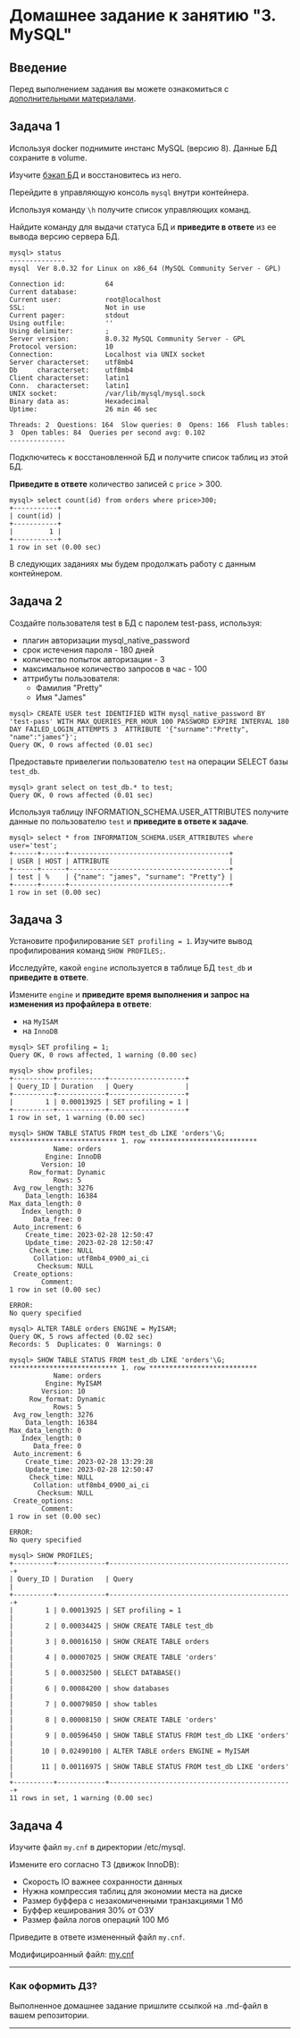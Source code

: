 # Домашнее задание к занятию "3. MySQL"

## Введение

Перед выполнением задания вы можете ознакомиться с   
[дополнительными материалами](https://github.com/netology-code/virt-homeworks/blob/virt-11/additional/README.md).

## Задача 1

Используя docker поднимите инстанс MySQL (версию 8). Данные БД сохраните в volume.

Изучите [бэкап БД](https://github.com/netology-code/virt-homeworks/tree/virt-11/06-db-03-mysql/test_data) и 
восстановитесь из него.

Перейдите в управляющую консоль `mysql` внутри контейнера.

Используя команду `\h` получите список управляющих команд.

Найдите команду для выдачи статуса БД и **приведите в ответе** из ее вывода версию сервера БД.

```shell
mysql> status
--------------
mysql  Ver 8.0.32 for Linux on x86_64 (MySQL Community Server - GPL)

Connection id:          64
Current database:
Current user:           root@localhost
SSL:                    Not in use
Current pager:          stdout
Using outfile:          ''
Using delimiter:        ;
Server version:         8.0.32 MySQL Community Server - GPL
Protocol version:       10
Connection:             Localhost via UNIX socket
Server characterset:    utf8mb4
Db     characterset:    utf8mb4
Client characterset:    latin1
Conn.  characterset:    latin1
UNIX socket:            /var/lib/mysql/mysql.sock
Binary data as:         Hexadecimal
Uptime:                 26 min 46 sec

Threads: 2  Questions: 164  Slow queries: 0  Opens: 166  Flush tables: 3  Open tables: 84  Queries per second avg: 0.102
--------------
```

Подключитесь к восстановленной БД и получите список таблиц из этой БД.

**Приведите в ответе** количество записей с `price` > 300.

```shell
mysql> select count(id) from orders where price>300;
+-----------+
| count(id) |
+-----------+
|         1 |
+-----------+
1 row in set (0.00 sec)
```
В следующих заданиях мы будем продолжать работу с данным контейнером.

## Задача 2

Создайте пользователя test в БД c паролем test-pass, используя:
- плагин авторизации mysql_native_password
- срок истечения пароля - 180 дней 
- количество попыток авторизации - 3 
- максимальное количество запросов в час - 100
- аттрибуты пользователя:
    - Фамилия "Pretty"
    - Имя "James"
```shell
mysql> CREATE USER test IDENTIFIED WITH mysql_native_password BY 'test-pass' WITH MAX_QUERIES_PER_HOUR 100 PASSWORD EXPIRE INTERVAL 180 DAY FAILED_LOGIN_ATTEMPTS 3  ATTRIBUTE '{"surname":"Pretty", "name":"james"}';
Query OK, 0 rows affected (0.01 sec)
```

Предоставьте привелегии пользователю `test` на операции SELECT базы `test_db`.
```shell
mysql> grant select on test_db.* to test;
Query OK, 0 rows affected (0.01 sec)
```    
Используя таблицу INFORMATION_SCHEMA.USER_ATTRIBUTES получите данные по пользователю `test` и 
**приведите в ответе к задаче**.
```shell
mysql> select * from INFORMATION_SCHEMA.USER_ATTRIBUTES where user='test';
+------+------+----------------------------------------+
| USER | HOST | ATTRIBUTE                              |
+------+------+----------------------------------------+
| test | %    | {"name": "james", "surname": "Pretty"} |
+------+------+----------------------------------------+
1 row in set (0.00 sec)
```
## Задача 3

Установите профилирование `SET profiling = 1`.
Изучите вывод профилирования команд `SHOW PROFILES;`.

Исследуйте, какой `engine` используется в таблице БД `test_db` и **приведите в ответе**.

Измените `engine` и **приведите время выполнения и запрос на изменения из профайлера в ответе**:
- на `MyISAM`
- на `InnoDB`

```shell
mysql> SET profiling = 1;
Query OK, 0 rows affected, 1 warning (0.00 sec)

mysql> show profiles;
+----------+------------+-------------------+
| Query_ID | Duration   | Query             |
+----------+------------+-------------------+
|        1 | 0.00013925 | SET profiling = 1 |
+----------+------------+-------------------+
1 row in set, 1 warning (0.00 sec)
```
```shell
mysql> SHOW TABLE STATUS FROM test_db LIKE 'orders'\G;
*************************** 1. row ***************************
           Name: orders
         Engine: InnoDB
        Version: 10
     Row_format: Dynamic
           Rows: 5
 Avg_row_length: 3276
    Data_length: 16384
Max_data_length: 0
   Index_length: 0
      Data_free: 0
 Auto_increment: 6
    Create_time: 2023-02-28 12:50:47
    Update_time: 2023-02-28 12:50:47
     Check_time: NULL
      Collation: utf8mb4_0900_ai_ci
       Checksum: NULL
 Create_options:
        Comment:
1 row in set (0.00 sec)

ERROR:
No query specified
```
```shell
mysql> ALTER TABLE orders ENGINE = MyISAM;
Query OK, 5 rows affected (0.02 sec)
Records: 5  Duplicates: 0  Warnings: 0

mysql> SHOW TABLE STATUS FROM test_db LIKE 'orders'\G;
*************************** 1. row ***************************
           Name: orders
         Engine: MyISAM
        Version: 10
     Row_format: Dynamic
           Rows: 5
 Avg_row_length: 3276
    Data_length: 16384
Max_data_length: 0
   Index_length: 0
      Data_free: 0
 Auto_increment: 6
    Create_time: 2023-02-28 13:29:28
    Update_time: 2023-02-28 12:50:47
     Check_time: NULL
      Collation: utf8mb4_0900_ai_ci
       Checksum: NULL
 Create_options:
        Comment:
1 row in set (0.00 sec)

ERROR:
No query specified

mysql> SHOW PROFILES;
+----------+------------+----------------------------------------------+
| Query_ID | Duration   | Query                                        |
+----------+------------+----------------------------------------------+
|        1 | 0.00013925 | SET profiling = 1                            |
|        2 | 0.00034425 | SHOW CREATE TABLE test_db                    |
|        3 | 0.00016150 | SHOW CREATE TABLE orders                     |
|        4 | 0.00007025 | SHOW CREATE TABLE 'orders'                   |
|        5 | 0.00032500 | SELECT DATABASE()                            |
|        6 | 0.00084200 | show databases                               |
|        7 | 0.00079850 | show tables                                  |
|        8 | 0.00008150 | SHOW CREATE TABLE 'orders'                   |
|        9 | 0.00596450 | SHOW TABLE STATUS FROM test_db LIKE 'orders' |
|       10 | 0.02490100 | ALTER TABLE orders ENGINE = MyISAM           |
|       11 | 0.00116975 | SHOW TABLE STATUS FROM test_db LIKE 'orders' |
+----------+------------+----------------------------------------------+
11 rows in set, 1 warning (0.00 sec)
```

## Задача 4 

Изучите файл `my.cnf` в директории /etc/mysql.

Измените его согласно ТЗ (движок InnoDB):
- Скорость IO важнее сохранности данных
- Нужна компрессия таблиц для экономии места на диске
- Размер буффера с незакомиченными транзакциями 1 Мб
- Буффер кеширования 30% от ОЗУ
- Размер файла логов операций 100 Мб

Приведите в ответе измененный файл `my.cnf`.

Модифицироанный файл:
[my.cnf](https://github.com/AllexxB/netology-homework/blob/master/my.cnf)

---

### Как оформить ДЗ?

Выполненное домашнее задание пришлите ссылкой на .md-файл в вашем репозитории.

---
